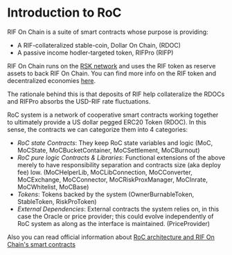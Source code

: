 # Introduction to RoC

RIF On Chain is a suite of smart contracts whose purpose is providing:

- A RIF-collateralized stable-coin, Dollar On Chain, (RDOC)
- A passive income hodler-targeted token, RIFPro (RIFP)

RIF On Chain runs on the [RSK network](https://www.rsk.co/) and uses the RIF token as reserve assets to back RIF On Chain. You can find more info on the RIF token and decentralized economies [here](https://www.rifos.org/).

The rationale behind this is that deposits of RIF help collateralize the RDOCs and RIFPro absorbs the USD-RIF rate fluctuations.

RoC system is a network of cooperative smart contracts working together to ultimately provide a US dollar pegged ERC20 Token (RDOC). In this sense, the contracts we can categorize them into 4 categories:

- _RoC state Contracts_: They keep RoC state variables and logic (MoC, MoCState, MoCBucketContainer, MoCSettlement, MoCBurnout)
- _RoC pure logic Contracts & Libraries_: Functional extensions of the above merely to have responsibility separation and contracts size (aka deploy fee) low. (MoCHelperLib, MoCLibConnection, MoCConverter, MoCExchange, MoCConnector, MoCRiskProxManager, MoCInrate, MoCWhitelist, MoCBase)
- _Tokens_: Tokens backed by the system (OwnerBurnableToken, StableToken, RiskProToken)
- _External Dependencies_: External contracts the system relies on, in this case the Oracle or price provider; this could evolve independently of RoC system as along as the interface is maintained. (PriceProvider)

Also you can read official information about [RoC architecture and RIF On Chain's smart contracts](../README.md)
